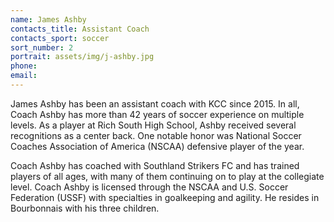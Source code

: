 ```yaml
---
name: James Ashby
contacts_title: Assistant Coach
contacts_sport: soccer
sort_number: 2
portrait: assets/img/j-ashby.jpg
phone:
email:
---
```

James Ashby has been an assistant coach with KCC since 2015. In all, Coach Ashby has more than 42 years of soccer experience on multiple levels. As a player at Rich South High School, Ashby received several recognitions as a center back. One notable honor was National Soccer Coaches Association of America (NSCAA) defensive player of the year.

Coach Ashby has coached with Southland Strikers FC and has trained players of all ages, with many of them continuing on to play at the collegiate level. Coach Ashby is licensed through the NSCAA and U.S. Soccer Federation (USSF) with specialties in goalkeeping and agility. He resides in Bourbonnais with his three children.